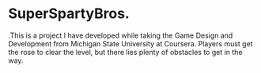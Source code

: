 # SuperSpartyBros.
.This is a project I have developed while taking the Game Design and Development from Michigan State University at Coursera. Players must get the rose to clear the level, but there lies plenty of obstacles to get in the way.
